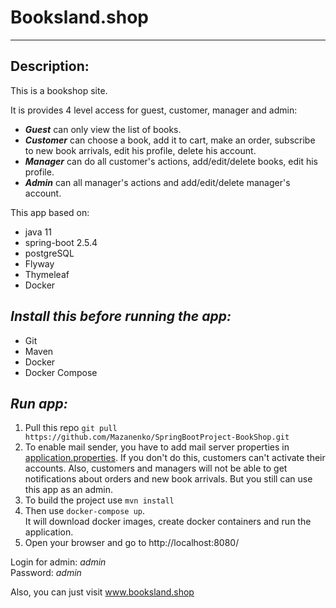 # Booksland.shop

----
## Description:
This is a bookshop site.

It is provides 4 level access for guest, customer, manager and admin:
- ***Guest*** can only view the list of books.
- ***Customer*** can choose a book, add it to cart, make an order, subscribe to new book arrivals, 
edit his profile, delete his account.
- ***Manager*** can do all customer's actions, add/edit/delete books, edit his profile.
- ***Admin*** can all manager's actions and add/edit/delete manager's account.

This app based on:
- java 11
- spring-boot 2.5.4
- postgreSQL
- Flyway
- Thymeleaf
- Docker


## ___Install this before running the app:___
* Git
* Maven
* Docker
* Docker Compose

## ___Run app:___
1. Pull this repo ```git pull https://github.com/Mazanenko/SpringBootProject-BookShop.git```
2. To enable mail sender, you have to add mail server properties in [application.properties](./src/main/resources/application.properties).
If you don't do this, customers can't activate their accounts. Also, customers and managers 
will not be able to get notifications about orders and new book arrivals. But you still can use 
this app as an admin.
3. To build the project use ```mvn install```
4. Then use ```docker-compose up```. <br/>
It will download docker images, create docker containers and run the application.
5. Open your browser and go to http://localhost:8080/


Login for admin: *admin* <br/>
Password: *admin*

Also, you can just visit www.booksland.shop
